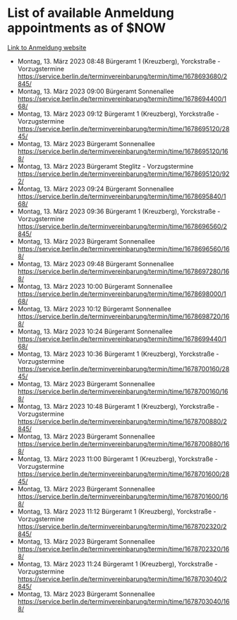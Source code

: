# List of available Anmeldung appointments as of $NOW
[Link to Anmeldung website](https://service.berlin.de/terminvereinbarung/termin/tag.php?termin=1&anliegen[]=120686&dienstleisterlist=122210,122217,327316,122219,327312,122227,327314,122231,327346,122243,327348,122254,122252,329742,122260,329745,122262,329748,122271,327278,122273,327274,122277,327276,330436,122280,327294,122282,327290,122284,327292,122291,327270,122285,327266,122286,327264,122296,327268,150230,329760,122297,327286,122294,327284,122312,329763,122314,329775,122304,327330,122311,327334,122309,327332,317869,122281,327352,122279,329772,122283,122276,327324,122274,327326,122267,329766,122246,327318,122251,327320,122257,327322,122208,327298,122226,327300&herkunft=http%3A%2F%2Fservice.berlin.de%2Fdienstleistung%2F120686%2F)
- Montag, 13. März 2023 08:48 Bürgeramt 1 (Kreuzberg), Yorckstraße - Vorzugstermine https://service.berlin.de/terminvereinbarung/termin/time/1678693680/2845/
- Montag, 13. März 2023 09:00 Bürgeramt Sonnenallee https://service.berlin.de/terminvereinbarung/termin/time/1678694400/168/
- Montag, 13. März 2023 09:12 Bürgeramt 1 (Kreuzberg), Yorckstraße - Vorzugstermine https://service.berlin.de/terminvereinbarung/termin/time/1678695120/2845/
- Montag, 13. März 2023  Bürgeramt Sonnenallee https://service.berlin.de/terminvereinbarung/termin/time/1678695120/168/
- Montag, 13. März 2023  Bürgeramt Steglitz - Vorzugstermine https://service.berlin.de/terminvereinbarung/termin/time/1678695120/922/
- Montag, 13. März 2023 09:24 Bürgeramt Sonnenallee https://service.berlin.de/terminvereinbarung/termin/time/1678695840/168/
- Montag, 13. März 2023 09:36 Bürgeramt 1 (Kreuzberg), Yorckstraße - Vorzugstermine https://service.berlin.de/terminvereinbarung/termin/time/1678696560/2845/
- Montag, 13. März 2023  Bürgeramt Sonnenallee https://service.berlin.de/terminvereinbarung/termin/time/1678696560/168/
- Montag, 13. März 2023 09:48 Bürgeramt Sonnenallee https://service.berlin.de/terminvereinbarung/termin/time/1678697280/168/
- Montag, 13. März 2023 10:00 Bürgeramt Sonnenallee https://service.berlin.de/terminvereinbarung/termin/time/1678698000/168/
- Montag, 13. März 2023 10:12 Bürgeramt Sonnenallee https://service.berlin.de/terminvereinbarung/termin/time/1678698720/168/
- Montag, 13. März 2023 10:24 Bürgeramt Sonnenallee https://service.berlin.de/terminvereinbarung/termin/time/1678699440/168/
- Montag, 13. März 2023 10:36 Bürgeramt 1 (Kreuzberg), Yorckstraße - Vorzugstermine https://service.berlin.de/terminvereinbarung/termin/time/1678700160/2845/
- Montag, 13. März 2023  Bürgeramt Sonnenallee https://service.berlin.de/terminvereinbarung/termin/time/1678700160/168/
- Montag, 13. März 2023 10:48 Bürgeramt 1 (Kreuzberg), Yorckstraße - Vorzugstermine https://service.berlin.de/terminvereinbarung/termin/time/1678700880/2845/
- Montag, 13. März 2023  Bürgeramt Sonnenallee https://service.berlin.de/terminvereinbarung/termin/time/1678700880/168/
- Montag, 13. März 2023 11:00 Bürgeramt 1 (Kreuzberg), Yorckstraße - Vorzugstermine https://service.berlin.de/terminvereinbarung/termin/time/1678701600/2845/
- Montag, 13. März 2023  Bürgeramt Sonnenallee https://service.berlin.de/terminvereinbarung/termin/time/1678701600/168/
- Montag, 13. März 2023 11:12 Bürgeramt 1 (Kreuzberg), Yorckstraße - Vorzugstermine https://service.berlin.de/terminvereinbarung/termin/time/1678702320/2845/
- Montag, 13. März 2023  Bürgeramt Sonnenallee https://service.berlin.de/terminvereinbarung/termin/time/1678702320/168/
- Montag, 13. März 2023 11:24 Bürgeramt 1 (Kreuzberg), Yorckstraße - Vorzugstermine https://service.berlin.de/terminvereinbarung/termin/time/1678703040/2845/
- Montag, 13. März 2023  Bürgeramt Sonnenallee https://service.berlin.de/terminvereinbarung/termin/time/1678703040/168/
